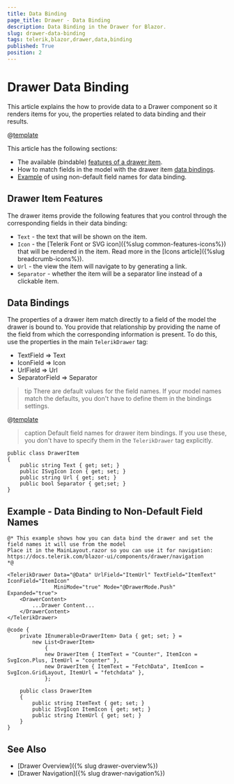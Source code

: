 ```yaml
---
title: Data Binding
page_title: Drawer - Data Binding
description: Data Binding in the Drawer for Blazor.
slug: drawer-data-binding
tags: telerik,blazor,drawer,data,binding
published: True
position: 2
---
```


# Drawer Data Binding

This article explains the how to provide data to a Drawer component so it renders items for you, the properties related to data binding and their results.

@[template](/_contentTemplates/common/general-info.md#valuebind-vs-databind-link)

This article has the following sections:

* The available (bindable) [features of a drawer item](#drawer-item-features).
* How to match fields in the model with the drawer item [data bindings](#data-bindings).
* [Example](#example---data-binding-to-non-default-field-names) of using non-default field names for data binding.

## Drawer Item Features

The drawer items provide the following features that you control through the corresponding fields in their data binding:

* `Text` - the text that will be shown on the item.
* `Icon` - the [Telerik Font or SVG icon]({%slug common-features-icons%}) that will be rendered in the item. Read more in the [Icons article]({%slug breadcrumb-icons%}).
* `Url` - the view the item will navigate to by generating a link.
* `Separator` - whether the item will be a separator line instead of a clickable item.

## Data Bindings

The properties of a drawer item match directly to a field of the model the drawer is bound to. You provide that relationship by providing the name of the field from which the corresponding information is present. To do this, use the properties in the main `TelerikDrawer` tag:

* TextField => Text
* IconField => Icon
* UrlField => Url
* SeparatorField => Separator

>tip There are default values for the field names. If your model names match the defaults, you don't have to define them in the bindings settings.

@[template](/_contentTemplates/common/navigation-components.md#default-fields-match-issues)

>caption Default field names for drawer item bindings. If you use these, you don't have to specify them in the `TelerikDrawer` tag explicitly.

<div class="skip-repl"></div>

````CSHTML
public class DrawerItem
{
	public string Text { get; set; }
	public ISvgIcon Icon { get; set; }
	public string Url { get; set; }
	public bool Separator { get;set; }
}
````

## Example - Data Binding to Non-Default Field Names

````CSHTML
@* This example shows how you can data bind the drawer and set the field names it will use from the model 
Place it in the MainLayout.razor so you can use it for navigation:
https://docs.telerik.com/blazor-ui/components/drawer/navigation
*@

<TelerikDrawer Data="@Data" UrlField="ItemUrl" TextField="ItemText" IconField="ItemIcon"
               MiniMode="true" Mode="@DrawerMode.Push" Expanded="true">
    <DrawerContent>
        ...Drawer Content...
    </DrawerContent>
</TelerikDrawer>

@code {
    private IEnumerable<DrawerItem> Data { get; set; } =
        new List<DrawerItem>
            {
            new DrawerItem { ItemText = "Counter", ItemIcon = SvgIcon.Plus, ItemUrl = "counter" },
            new DrawerItem { ItemText = "FetchData", ItemIcon = SvgIcon.GridLayout, ItemUrl = "fetchdata" },
            };

    public class DrawerItem
    {
        public string ItemText { get; set; }
        public ISvgIcon ItemIcon { get; set; }
        public string ItemUrl { get; set; }
    }
}
````



## See Also

* [Drawer Overview]({% slug drawer-overview%})
* [Drawer Navigation]({% slug drawer-navigation%})

